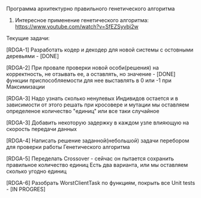 ﻿Программа архитектурно правильного генетического алгоритма

1. Интересное применение генетического алгоритма: https://www.youtube.com/watch?v=SfEZSyvbj2w

Текущие задачи:

[RDGA-1] Разработать кодер и декодер для новой системы с остовными деревьями - [DONE]

[RDGA-2] При провале проверки новой особи(решения) на корректность, не отзывать ее, а оставлять, но значение - [DONE]
         функции приспособляемости для нее выставлять в 0 или -1 при Максимизации

[RDGA-3] Надо узнать сколько ненулевых Индивидов остается и в зависимости от этого решать при кросовере и мутации мы оставляем определеное количество "единиц" или все таки случайное

[RDGA-3] Добавить некоторую задержку в каждом узле влияющую на скорость передачи данных

[RDGA-4] Написать решение заданной(небольшой) задачи перебором для проверки работы Генетического алгоритма

[RDGA-5] Переделать Crossover - сейчас он пытается сохранить правильное количество единиц
         Есть два варианта, или мы оставляем сколько угодно единиц

[RDGA-6] Разобрать WorstClientTask по функциям, покрыть все Unit tests - [IN PROGRES]